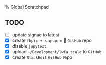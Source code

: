 % Global Scratchpad

## TODO

- [ ] update signac to latest
- [X] create `fbpic + signac` = 💓 `GitHub` repo
- [X] disable `jupytext`
- [X] upload `~/Development/lwfa_scale` to `GitHub`
- [X] create `StackEdit` `GitHub` repo
